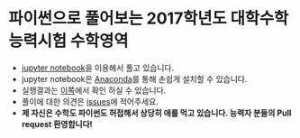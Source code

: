 
# 파이썬으로 풀어보는 2017학년도 대학수학능력시험 수학영역

- [jupyter notebook](http://jupyter.org/)을 이용해서 풀고 있습니다.
- jupyter notebook은 [Anaconda](https://www.continuum.io/downloads)를 통해 손쉽게 설치할 수 있습니다.
- 실행결과는 [이쪽](http://mybinder.org/repo/serithemage/2017_csat_mathematics_type_ga)에서 확인 하실 수 있습니다.
- 풀이에 대한 의견은 [issues](https://github.com/serithemage/2017_CSAT_Mathematics_Type_GA/issues)에 적어주세요.
- **제 자신은 수학도 파이썬도 허접해서 상당히 애를 먹고 있습니다. 능력자 분들의 Pull request 환영합니다!**
